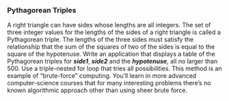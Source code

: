 ### Pythagorean Triples 

A right triangle can have sides whose lengths are all integers. The set
of three integer values for the lengths of the sides of a right triangle is called a Pythagorean triple.
The lengths of the three sides must satisfy the relationship that the sum of the squares of two of the
sides is equal to the square of the hypotenuse. Write an application that displays a table of the
Pythagorean triples for **_side1_**, **_side2_** and the **_hypotenuse_**, all no larger than 500. Use a triple-nested
for loop that tries all possibilities. This method is an example of “brute-force” computing. You’ll
learn in more advanced computer-science courses that for many interesting problems there’s no
known algorithmic approach other than using sheer brute force.